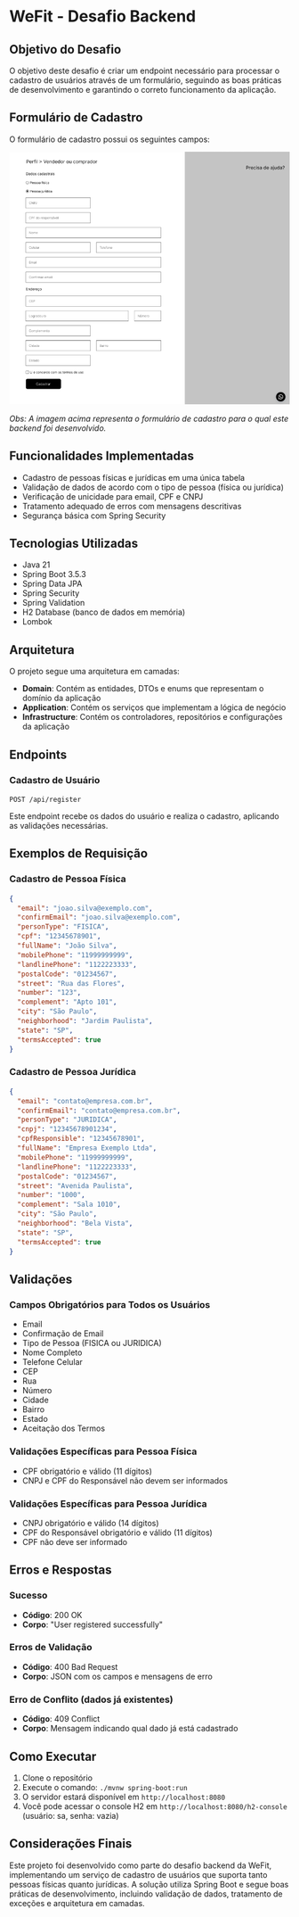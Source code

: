 # WeFit - Desafio Backend

## Objetivo do Desafio

O objetivo deste desafio é criar um endpoint necessário para processar o cadastro de usuários através de um formulário, seguindo as boas práticas de desenvolvimento e garantindo o correto funcionamento da aplicação.

## Formulário de Cadastro

O formulário de cadastro possui os seguintes campos:

![Formulário de Cadastro](form-img.png)

*Obs: A imagem acima representa o formulário de cadastro para o qual este backend foi desenvolvido.*

## Funcionalidades Implementadas

- Cadastro de pessoas físicas e jurídicas em uma única tabela
- Validação de dados de acordo com o tipo de pessoa (física ou jurídica)
- Verificação de unicidade para email, CPF e CNPJ
- Tratamento adequado de erros com mensagens descritivas
- Segurança básica com Spring Security

## Tecnologias Utilizadas

- Java 21
- Spring Boot 3.5.3
- Spring Data JPA
- Spring Security
- Spring Validation
- H2 Database (banco de dados em memória)
- Lombok

## Arquitetura

O projeto segue uma arquitetura em camadas:

- **Domain**: Contém as entidades, DTOs e enums que representam o domínio da aplicação
- **Application**: Contém os serviços que implementam a lógica de negócio
- **Infrastructure**: Contém os controladores, repositórios e configurações da aplicação

## Endpoints

### Cadastro de Usuário

```
POST /api/register
```

Este endpoint recebe os dados do usuário e realiza o cadastro, aplicando as validações necessárias.

## Exemplos de Requisição

### Cadastro de Pessoa Física

```json
{
  "email": "joao.silva@exemplo.com",
  "confirmEmail": "joao.silva@exemplo.com",
  "personType": "FISICA",
  "cpf": "12345678901",
  "fullName": "João Silva",
  "mobilePhone": "11999999999",
  "landlinePhone": "1122223333",
  "postalCode": "01234567",
  "street": "Rua das Flores",
  "number": "123",
  "complement": "Apto 101",
  "city": "São Paulo",
  "neighborhood": "Jardim Paulista",
  "state": "SP",
  "termsAccepted": true
}
```

### Cadastro de Pessoa Jurídica

```json
{
  "email": "contato@empresa.com.br",
  "confirmEmail": "contato@empresa.com.br",
  "personType": "JURIDICA",
  "cnpj": "12345678901234",
  "cpfResponsible": "12345678901",
  "fullName": "Empresa Exemplo Ltda",
  "mobilePhone": "11999999999",
  "landlinePhone": "1122223333",
  "postalCode": "01234567",
  "street": "Avenida Paulista",
  "number": "1000",
  "complement": "Sala 1010",
  "city": "São Paulo",
  "neighborhood": "Bela Vista",
  "state": "SP",
  "termsAccepted": true
}
```

## Validações

### Campos Obrigatórios para Todos os Usuários
- Email
- Confirmação de Email
- Tipo de Pessoa (FISICA ou JURIDICA)
- Nome Completo
- Telefone Celular
- CEP
- Rua
- Número
- Cidade
- Bairro
- Estado
- Aceitação dos Termos

### Validações Específicas para Pessoa Física
- CPF obrigatório e válido (11 dígitos)
- CNPJ e CPF do Responsável não devem ser informados

### Validações Específicas para Pessoa Jurídica
- CNPJ obrigatório e válido (14 dígitos)
- CPF do Responsável obrigatório e válido (11 dígitos)
- CPF não deve ser informado

## Erros e Respostas

### Sucesso
- **Código**: 200 OK
- **Corpo**: "User registered successfully"

### Erros de Validação
- **Código**: 400 Bad Request
- **Corpo**: JSON com os campos e mensagens de erro

### Erro de Conflito (dados já existentes)
- **Código**: 409 Conflict
- **Corpo**: Mensagem indicando qual dado já está cadastrado

## Como Executar

1. Clone o repositório
2. Execute o comando: `./mvnw spring-boot:run`
3. O servidor estará disponível em `http://localhost:8080`
4. Você pode acessar o console H2 em `http://localhost:8080/h2-console` (usuário: sa, senha: vazia)

## Considerações Finais

Este projeto foi desenvolvido como parte do desafio backend da WeFit, implementando um serviço de cadastro de usuários que suporta tanto pessoas físicas quanto jurídicas. A solução utiliza Spring Boot e segue boas práticas de desenvolvimento, incluindo validação de dados, tratamento de exceções e arquitetura em camadas.
